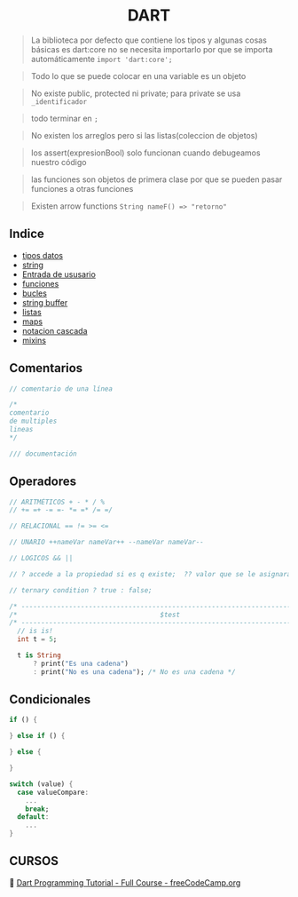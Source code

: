 <h1 align="center">DART</h1>

> La biblioteca por defecto que contiene los tipos y algunas cosas básicas es dart:core no se necesita importarlo por que se importa automáticamente `import 'dart:core';`

> Todo lo que se puede colocar en una variable es un objeto

> No existe public, protected ni private; para private se usa `_identificador`

> todo terminar en `;`

> No existen los arreglos pero si las listas(coleccion de objetos)

> los assert(expresionBool)  solo funcionan cuando debugeamos nuestro código

> las funciones son objetos de primera clase por que se pueden pasar funciones a otras funciones

> Existen arrow functions `String nameF() => "retorno"`


## Indice
- [tipos datos](tipos_datos.dart)
- [string](String.dart)
- [Entrada de ususario](entradausuario.dart)
- [funciones](funciones.dart)
- [bucles](bucles.dart)
- [string buffer](stringBuffer.dart)
- [listas](listas.dart)
- [maps](map.dart)
- [notacion cascada](notacionCascada.dart)
- [mixins](mixins.dart)


## Comentarios

```dart
// comentario de una línea

/*
comentario
de multiples
lineas
*/

/// documentación
```

## Operadores

```dart
// ARITMÉTICOS + - * / %
// += =+ -= =- *= =* /= =/

// RELACIONAL == != >= <=

// UNARIO ++nameVar nameVar++ --nameVar nameVar--

// LOGICOS && ||

// ? accede a la propiedad si es q existe;  ?? valor que se le asignara si es null

// ternary condition ? true : false;

/* -------------------------------------------------------------------------- */
/*                                    $test                                   */
/* -------------------------------------------------------------------------- */
  // is is!
  int t = 5;

  t is String
      ? print("Es una cadena")
      : print("No es una cadena"); /* No es una cadena */

```
## Condicionales

```dart
if () {

} else if () {

} else {

}

switch (value) {
  case valueCompare:
    ...
    break;
  default:
    ...
}

```

## CURSOS

📖 [Dart Programming Tutorial - Full Course - freeCodeCamp.org](https://www.youtube.com/watch?v=Ej_Pcr4uC2Q)
